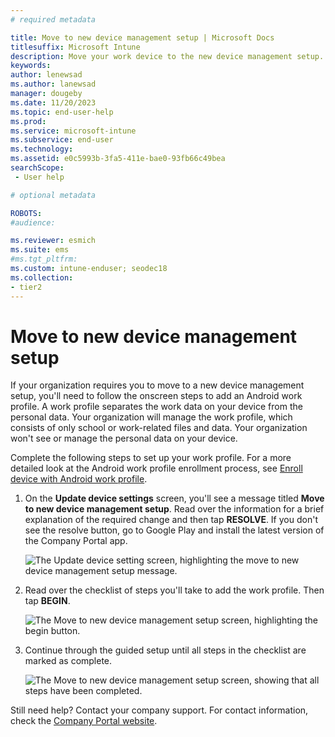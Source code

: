 ```yaml
---
# required metadata

title: Move to new device management setup | Microsoft Docs
titlesuffix: Microsoft Intune
description: Move your work device to the new device management setup.   
keywords:
author: lenewsad
ms.author: lanewsad
manager: dougeby
ms.date: 11/20/2023
ms.topic: end-user-help
ms.prod:
ms.service: microsoft-intune
ms.subservice: end-user
ms.technology:
ms.assetid: e0c5993b-3fa5-411e-bae0-93fb66c49bea
searchScope:
 - User help

# optional metadata

ROBOTS:  
#audience:

ms.reviewer: esmich
ms.suite: ems
#ms.tgt_pltfrm:
ms.custom: intune-enduser; seodec18
ms.collection:
- tier2
---
```

# Move to new device management setup  

If your organization requires you to move to a new device management setup, you'll need to follow the onscreen steps to add an Android work profile. A work profile separates the work data on your device from the personal data. Your organization will manage the work profile, which consists of only school or work-related files and data. Your organization won't see or manage the personal data on your device. 

Complete the following steps to set up your work profile. For a more detailed look at the Android work profile enrollment process, see [Enroll device with Android work profile](./enroll-device-android-work-profile.md).  

 1. On the **Update device settings** screen, you'll see a message titled **Move to new device management setup**. Read over the information for a brief explanation of the required change and then tap **RESOLVE**. If you don't see the resolve button, go to Google Play and install the latest version of the Company Portal app.  

    ![The **Update device setting** screen, highlighting the move to new device management setup message.](./media/intune-company-portal-update-settings.png)  

2. Read over the checklist of steps you'll take to add the work profile. Then tap **BEGIN**. 

    ![The **Move to new device management setup** screen, highlighting the begin button.](./media/company-portal-unfinished-checklist-2003.png)  

3. Continue through the guided setup until all steps in the checklist are marked as complete.  

    ![The **Move to new device management setup** screen, showing that all steps have been completed.](./media/company-portal-checklist-2003.png)  

Still need help? Contact your company support. For contact information, check the [Company Portal website](https://go.microsoft.com/fwlink/?linkid=2010980).  
